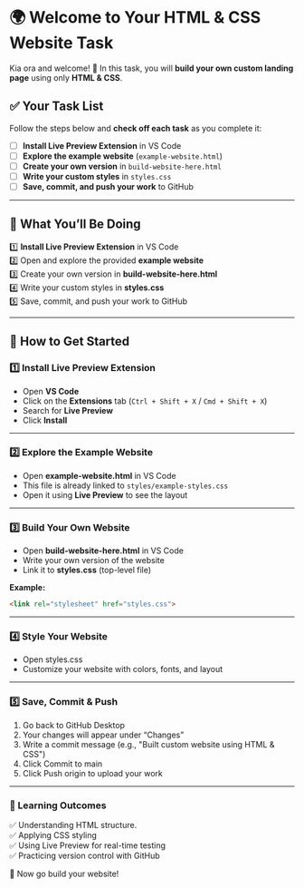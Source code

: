 # 🌍 Welcome to Your HTML & CSS Website Task  

Kia ora and welcome! 🎉 In this task, you will **build your own custom landing page** using only **HTML & CSS**.  

## ✅ Your Task List  

Follow the steps below and **check off each task** as you complete it:  

- [ ] **Install Live Preview Extension** in VS Code  
- [ ] **Explore the example website** (`example-website.html`)  
- [ ] **Create your own version** in `build-website-here.html`  
- [ ] **Write your custom styles** in `styles.css`  
- [ ] **Save, commit, and push your work** to GitHub  

---

## 📌 What You’ll Be Doing  

1️⃣ **Install Live Preview Extension** in VS Code  
2️⃣ Open and explore the provided **example website**  
3️⃣ Create your own version in **build-website-here.html**  
4️⃣ Write your custom styles in **styles.css**  
5️⃣ Save, commit, and push your work to GitHub  

---

## 🚀 How to Get Started  

### 1️⃣ Install Live Preview Extension  
- Open **VS Code**  
- Click on the **Extensions** tab (`Ctrl + Shift + X` / `Cmd + Shift + X`)  
- Search for **Live Preview**  
- Click **Install**  

---

### 2️⃣ Explore the Example Website  
- Open **example-website.html** in VS Code  
- This file is already linked to `styles/example-styles.css`  
- Open it using **Live Preview** to see the layout  

---

### 3️⃣ Build Your Own Website  
- Open **build-website-here.html** in VS Code  
- Write your own version of the website  
- Link it to **styles.css** (top-level file)  

**Example:**  
```html
<link rel="stylesheet" href="styles.css">
```
---

### 4️⃣ Style Your Website
- Open styles.css
- Customize your website with colors, fonts, and layout

---

### 5️⃣ Save, Commit & Push
1.	Go back to GitHub Desktop
2.	Your changes will appear under “Changes”
3.	Write a commit message (e.g., "Built custom website using HTML & CSS")
4.	Click Commit to main
5.	Click Push origin to upload your work

---

### 🎯 Learning Outcomes

✅ Understanding HTML structure.  
✅ Applying CSS styling  
✅ Using Live Preview for real-time testing  
✅ Practicing version control with GitHub

🚀 Now go build your website!
